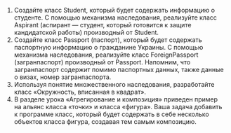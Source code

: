 1) Создайте класс Student, который будет содержать
информацию о студенте. С помощью механизма наследования, реализуйте класс Aspirant (аспирант —
студент, который готовится к защите кандидатской
работы) производный от Student.
2) Создайте класс Passport (паспорт), который будет
содержать паспортную информацию о гражданине
Украины. С помощью механизма наследования, реализуйте класс ForeignPassport (загранпаспорт) производный от Passport. Напомним, что загранпаспорт
содержит помимо паспортных данных, также данные
о визах, номер загранпаспорта.
3) Используя понятие множественного наследования,
разработайте класс «Окружность, вписанная в квадрат».
4) В разделе урока «Агрегирование и композиция»
приведен пример на альянс класса «точки» и класса
«фигура». Ваша задача добавить к программе класс,
который будет содержать в себе несколько объектов
класса фигура, создавая тем самым композицию.

